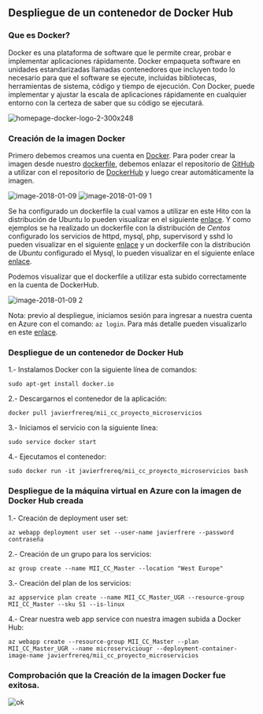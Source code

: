 ## Despliegue de un contenedor de Docker Hub  
### Que es Docker? 
Docker es una plataforma de software que le permite crear, probar e implementar aplicaciones rápidamente. Docker empaqueta software en unidades estandarizadas llamadas contenedores que incluyen todo lo necesario para que el software se ejecute, incluidas bibliotecas, herramientas de sistema, código y tiempo de ejecución. Con Docker, puede implementar y ajustar la escala de aplicaciones rápidamente en cualquier entorno con la certeza de saber que su código se ejecutará.

![homepage-docker-logo-2-300x248](https://user-images.githubusercontent.com/32844919/34720160-0364ff44-f53e-11e7-8bf8-149e51d829f9.png) 
### Creación de la imagen Docker
Primero debemos creamos una cuenta en [Docker](https://hub.docker.com).
Para poder crear la imagen desde nuestro [dockerfile](https://github.com/javierfrereq/MII_CC_Proyecto_MicroServicios/blob/master/Dockerfile), debemos enlazar el repositorio de [GitHub](https://github.com/javierfrereq/MII_CC_Proyecto_MicroServicios) a utilizar con el repositorio de [DockerHub](https://hub.docker.com/r/javierfrereq/mii_cc_proyecto_microservicios) y luego crear automáticamente la imagen. 

![image-2018-01-09](https://user-images.githubusercontent.com/32844919/34741363-b677f700-f582-11e7-90ab-f1d3e083a8ce.png)
![image-2018-01-09 1](https://user-images.githubusercontent.com/32844919/34741782-1a8d8f88-f584-11e7-90c4-67813812ab96.png)

Se ha configurado un dockerfile la cual vamos a utilizar en este Hito con la distribución de Ubuntu lo pueden visualizar en el siguiente [enlace](https://github.com/javierfrereq/MII_CC_Proyecto_MicroServicios/blob/master/Dockerfile).
Y como ejemplos se ha realizado un dockerfile con la distribución de *Centos* configurado los servicios de httpd, mysql, php, supervisord y sshd lo pueden visualizar en el siguiente [enlace](https://github.com/javierfrereq/prueba-docker/blob/master/DockerfileCentos) y un dockerfile con la distribución de *Ubuntu* configurado el Mysql, lo pueden visualizar en el siguiente enlace [enlace]( https://github.com/javierfrereq/prueba-docker/blob/master/DockerfileSQL).

Podemos visualizar que el dockerfile a utilizar esta subido correctamente en la cuenta de DockerHub.

![image-2018-01-09 2](https://user-images.githubusercontent.com/32844919/34743413-eaddaca4-f589-11e7-8a86-c7b2ca27e91f.png)

Nota: previo al despliegue, iniciamos sesión para ingresar a nuestra cuenta en Azure con el comando:
```az login```. Para más detalle pueden visualizarlo en este [enlace](https://github.com/javierfrereq/MII_CC_Proyecto_MicroServicios/tree/master/automatizacion).

### Despliegue de un contenedor de Docker Hub
1.- Instalamos Docker con la siguiente línea de comandos:

`sudo apt-get install docker.io`

2.- Descargarnos el contenedor de la aplicación:

`docker pull javierfrereq/mii_cc_proyecto_microservicios`

3.- Iniciamos el servicio con la siguiente línea:

`sudo service docker start`

4.- Ejecutamos el contenedor:

`sudo docker run -it javierfrereq/mii_cc_proyecto_microservicios bash`

### Despliegue de la máquina virtual en Azure con la imagen de Docker Hub creada
1.- Creación de deployment user set:

`az webapp deployment user set --user-name javierfrere --password contraseña`

2.- Creación de un grupo para los servicios:

`az group create --name MII_CC_Master --location "West Europe"`

3.- Creación del plan de los servicios:

`az appservice plan create --name MII_CC_Master_UGR --resource-group MII_CC_Master --sku S1 --is-linux`

4.- Crear nuestra web app service con nuestra imagen subida a Docker Hub:

`az webapp create --resource-group MII_CC_Master --plan MII_CC_Master_UGR --name microserviciougr --deployment-container-image-name javierfrereq/mii_cc_proyecto_microservicios`

### Comprobación que la Creación de la imagen Docker fue exitosa.
![ok](https://user-images.githubusercontent.com/32844919/34740581-2dfadeda-f580-11e7-8452-b13152054cb3.PNG)


